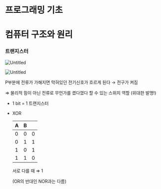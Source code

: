 # 프로그래밍 기초

# 컴퓨터 구조와 원리

### 트랜지스터

![Untitled](%E1%84%91%E1%85%B3%E1%84%85%E1%85%A9%E1%84%80%E1%85%B3%E1%84%85%E1%85%A2%E1%84%86%E1%85%B5%E1%86%BC%20%E1%84%80%E1%85%B5%E1%84%8E%E1%85%A9%2035ab442dd9a84978a6661897a7446e13/Untitled.png)

![Untitled](%E1%84%91%E1%85%B3%E1%84%85%E1%85%A9%E1%84%80%E1%85%B3%E1%84%85%E1%85%A2%E1%84%86%E1%85%B5%E1%86%BC%20%E1%84%80%E1%85%B5%E1%84%8E%E1%85%A9%2035ab442dd9a84978a6661897a7446e13/Untitled%201.png)

P부분에 전류가 가해지면 막혀있던 전기신호가 흐르게 된다 → 전구가 켜짐

⇒ 물리적 힘이 아닌 전류로 무언가를 켰다껐다 할 수 있는 스위치 역할 (위대한 발명!)

- 1 bit = 1 트랜지스터
- XOR
    
    
    | A | B |  |
    | --- | --- | --- |
    | 0 | 0 | 0 |
    | 0 | 1 | 1 |
    | 1 | 0 | 1 |
    | 1 | 1 | 0 |
    
    서로 다를 때 ⇒ 1
    
    (OR의 반대인 NOR과는 다름)